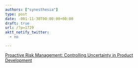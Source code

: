 ```yaml
---
authors: ["synesthesia"]
type: post
date: -001-11-30T00:00:00+00:00
draft: true
url: /?p=1729
aktt_notify_twitter:
  - no

---
```

[Proactive Risk Management: Controlling Uncertainty in Product Development][1]

 [1]: https://www.amazon.co.uk/Proactive-Risk-Management-Controlling-Uncertainty/dp/1563272652%3FSubscriptionId%3DAKIAJESZAMDM7NXQUGQQ%26tag%3Dfivegocrazyinmid%26linkCode%3Dxm2%26camp%3D2025%26creative%3D165953%26creativeASIN%3D1563272652